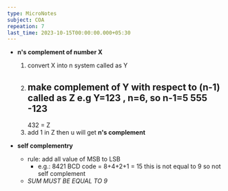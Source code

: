 ```yaml
---
type: MicroNotes
subject: COA
repeation: 7
last_time: 2023-10-15T00:00:00.000+05:30
---
```

- **n's complement of number X**
	1. convert X into n system called as Y
	2. make complement of Y with respect to (n-1) called as Z
		e.g Y=123 , n=6, so n-1=5
		  555
		-123
		-----
		432 = Z
	3. add 1 in Z then u will get **n's complement**

- **self complementry**
	- rule: add all value of MSB to LSB
		- e.g.: 8421 BCD code = 8+4+2+1 = 15
		  this is not equal to 9 so not self complement
	- *SUM MUST BE EQUAL TO 9*
		  

